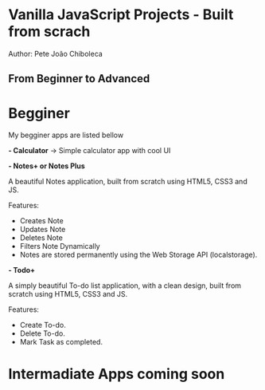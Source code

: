 
Vanilla JavaScript Projects - Built from scrach
===============================================

Author: Pete João Chiboleca

From Beginner to Advanced
-------------------------

# Begginer

My begginer apps are listed bellow

**- Calculator**
-> Simple calculator app with cool UI

**- Notes+ or Notes Plus** 

A beautiful Notes application, built from scratch using HTML5, CSS3 and JS.

Features:
- Creates Note
- Updates Note
- Deletes Note
- Filters Note Dynamically
- Notes are stored permanently using the Web Storage API (localstorage).

**- Todo+** 

A simply beautiful To-do list application, with a clean design, built from scratch using HTML5, CSS3 and JS.

Features:
- Create To-do.
- Delete To-do.
- Mark Task as completed.

# Intermadiate Apps coming soon

